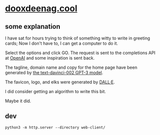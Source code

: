 # [dooxdeenag.cool](https://dooxdeenag.cool)

## some explanation

I have sat for hours trying to think of something witty to write in greeting cards; Now I don't have to, I can get a computer to do it.

Select the options and click GO. The request is sent to the completions API at [OpenAI](https://beta.openai.com/) and some inspiration is sent back.

The tagline, domain name and copy for the home page have been generated by [the text-davinci-002 GPT-3 model](https://beta.openai.com/docs/models/gpt-3).

The favicon, logo, and elks were generated by [DALL·E](https://openai.com/dall-e-2/).

I did consider getting an algorithm to write this bit.

Maybe it did.

## dev

    python3 -m http.server --directory web-client/
